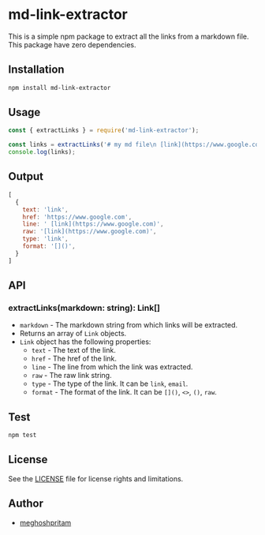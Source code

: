 # md-link-extractor

This is a simple npm package to extract all the links from a markdown file.
This package have zero dependencies.

## Installation

```bash
npm install md-link-extractor
```


## Usage

```javascript
const { extractLinks } = require('md-link-extractor');

const links = extractLinks('# my md file\n [link](https://www.google.com)');
console.log(links);
```

## Output

```javascript
[
  {
    text: 'link',
    href: 'https://www.google.com',
    line: ' [link](https://www.google.com)',
    raw: '[link](https://www.google.com)',
    type: 'link',
    format: '[]()',
  }
]
```

## API

### extractLinks(markdown: string): Link[]

- `markdown` - The markdown string from which links will be extracted.
- Returns an array of `Link` objects.
- `Link` object has the following properties:
  - `text` - The text of the link.
  - `href` - The href of the link.
  - `line` - The line from which the link was extracted.
  - `raw` - The raw link string.
  - `type` - The type of the link. It can be `link`, `email`.
  - `format` - The format of the link. It can be `[]()`, `<>`, `()`, `raw`.

## Test

```bash
npm test
```

## License

See the [LICENSE](LICENSE) file for license rights and limitations.

## Author

- [meghoshpritam](https://mepritam.dev)